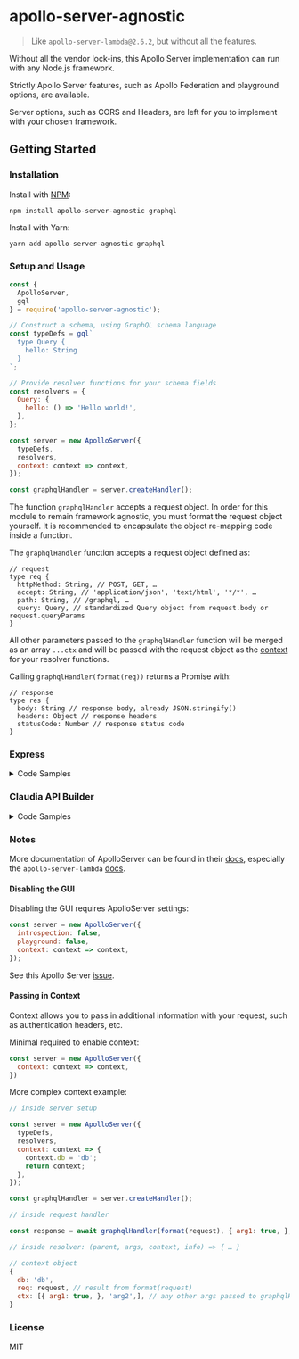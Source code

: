 # apollo-server-agnostic

> Like `apollo-server-lambda@2.6.2`, but without all the features.

Without all the vendor lock-ins, this Apollo Server implementation can run with any Node.js framework.

Strictly Apollo Server features, such as Apollo Federation and playground options, are available.

Server options, such as CORS and Headers, are left for you to implement with your chosen framework.

## Getting Started

### Installation

Install with [NPM](https://www.npmjs.com/package/apollo-server-agnostic):
```Shell
npm install apollo-server-agnostic graphql
```
Install with Yarn:
```Shell
yarn add apollo-server-agnostic graphql
```

### Setup and Usage

```js
const {
  ApolloServer,
  gql
} = require('apollo-server-agnostic');

// Construct a schema, using GraphQL schema language
const typeDefs = gql`
  type Query {
    hello: String
  }
`;

// Provide resolver functions for your schema fields
const resolvers = {
  Query: {
    hello: () => 'Hello world!',
  },
};

const server = new ApolloServer({
  typeDefs,
  resolvers,
  context: context => context,
});

const graphqlHandler = server.createHandler();
```

The function `graphqlHandler` accepts a request object.  In order for this module to remain framework agnostic, you must format the request object yourself.  It is recommended to encapsulate the object re-mapping code inside a function.

The `graphqlHandler` function accepts a request object defined as:

```tsx
// request
type req {
  httpMethod: String, // POST, GET, …
  accept: String, // 'application/json', 'text/html', '*/*', …
  path: String, // /graphql, …
  query: Query, // standardized Query object from request.body or request.queryParams
}
```

All other parameters passed to the `graphqlHandler` function will be merged as an array `...ctx` and will be passed with the request object as the [context](https://www.apollographql.com/docs/graphql-tools/resolvers/#resolver-function-signature) for your resolver functions.

Calling `graphqlHandler(format(req))` returns a Promise with:

```tsx
// response
type res {
  body: String // response body, already JSON.stringify()
  headers: Object // response headers
  statusCode: Number // response status code
}
```

### Express

<details><summary>Code Samples</summary>
<p>

Create a function to format the Express `req` request object.

```js
// format.js
module.exports.formatExpress = (req) => {
  const httpMethod = req.method;
  const accept = req.headers['Accept'] || req.headers['accept'];
  const path = req.path;
  const query = Object.entries(req.body).length ? req.body : req.query;
  return {
    httpMethod,
    accept,
    path,
    query,
  };
};
```

Put everything together

```js
const express = require('express');
const cors = require('cors');
const bodyParser = require('body-parser');
const { formatExpress, } = require('./format');

const app = express();
app.use(cors());
app.use(bodyParser.json());

// Create graphqlHandler here

app.get('/graphql', async (req, res) => {
  const response = await graphqlHandler(formatExpress(req));

  res.status(response.statusCode) // use statusCode
    .set(response.headers) // merge headers
    .send(response.body); // send body string
});

app.post('/graphql', async (req, res) => {
  const response = await graphqlHandler(formatExpress(req));

  res.status(response.statusCode) // use statusCode
    .set(response.headers) // merge headers
    .send(response.body); // send body string
});

const listener = app.listen({ port: 3001, }, () => {
  console.log(`🚀 Server ready at http://localhost:${listener.address().port}${server.graphqlPath}`);
});

```
</p>
</details>

### Claudia API Builder

<details><summary>Code Samples</summary>
<p>

Create a function to format the Claudia `request` object.

```js
// format.js
module.exports.formatClaudia = (req) => {
  const httpMethod = req.context.method;
  const accept = req.headers['Accept'] || req.headers['accept'];
  const path = req.proxyRequest.requestContext.path;
  const query = Object.entries(req.body).length ? req.body : req.queryString;
  return {
    httpMethod,
    accept,
    path,
    query,
  };
};
```

Put everything together

```js
const ApiBuilder = require('claudia-api-builder');
const { formatClaudia, } = require('./format');

const api = new ApiBuilder();

// https://developer.mozilla.org/en-US/docs/Web/HTTP/Headers/Access-Control-Max-Age
api.corsMaxAge(60);

// Create graphqlHandler here

api.get('/graphql', async request => {
  request.lambdaContext.callbackWaitsForEmptyEventLoop = false;

  const response = await graphqlHandler(formatClaudia(request));

  const body = response.headers['Content-Type'] === 'text/html' ?
    response.body :
    JSON.parse(response.body);

  // You must parse the body so ApiResponse does not JSON.stringify() twice
  return new api.ApiResponse(body, response.headers, response.statusCode);
});

api.post('/graphql', async request => {
  request.lambdaContext.callbackWaitsForEmptyEventLoop = false;

  const response = await graphqlHandler(formatClaudia(request));

  // You must parse the body so ApiResponse does not JSON.stringify() twice
  return new api.ApiResponse(JSON.parse(response.body), response.headers, response.statusCode);
});

module.exports = api;
```

</p>
</details>

### Notes

More documentation of ApolloServer can be found in their [docs](https://www.apollographql.com/docs/apollo-server/), especially the `apollo-server-lambda` [docs](https://www.apollographql.com/docs/apollo-server/deployment/lambda/).

#### Disabling the GUI

Disabling the GUI requires ApolloServer settings:

```js
const server = new ApolloServer({
  introspection: false,
  playground: false,
  context: context => context,
});
```

See this Apollo Server [issue](https://github.com/apollographql/apollo-server/issues/1472).

#### Passing in Context

Context allows you to pass in additional information with your request, such as authentication headers, etc.

Minimal required to enable context:

```js
const server = new ApolloServer({
  context: context => context,
})
```

More complex context example:

```js
// inside server setup

const server = new ApolloServer({
  typeDefs,
  resolvers,
  context: context => {
    context.db = 'db';
    return context;
  },
});

const graphqlHandler = server.createHandler();

// inside request handler

const response = await graphqlHandler(format(request), { arg1: true, }, 'arg2');

// inside resolver: (parent, args, context, info) => { … }

// context object
{
  db: 'db',
  req: request, // result from format(request)
  ctx: [{ arg1: true, }, 'arg2',], // any other args passed to graphqlHandler
}
```

### License

MIT
